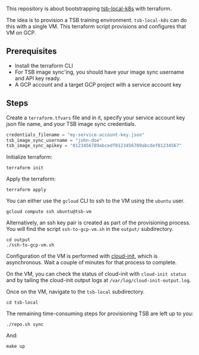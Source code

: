 This repository is about bootstrapping [tsb-local-k8s](https://github.com/boeboe/tetrate-service-bridge-minikube) with terraform.

The idea is to provision a TSB training environment.  `tsb-local-k8s` can do this with a single VM.  This terraform script provisions and configures that VM on GCP.

## Prerequisites

- Install the terraform CLI
- For TSB image sync'ing, you should have your image sync username and API key ready.
- A GCP account and a target GCP project with a service account key

## Steps

Create a `terraform.tfvars` file and in it, specify your service account key json file name, and your TSB image sync credentials.

```terraform
credentials_filename = "my-service-account-key.json"
tsb_image_sync_username = "john-doe"
tsb_image_sync_apikey = "0123456789abcedf0123456789abcdef01234567"
```

Initialize terraform:

```shell
terraform init
```

Apply the terraform:

```shell
terraform apply
```

You can either use the `gcloud` CLI to ssh to the VM using the `ubuntu` user.

```shell
gcloud compute ssh ubuntu@tsb-vm
```

Alternatively, an ssh key pair is created as part of the provisioning process.  You will find the script `ssh-to-gcp-vm.sh` in the `output/` subdirectory.

```shell
cd output
./ssh-to-gcp-vm.sh
```

Configuration of the VM is performed with [cloud-init](https://cloudinit.readthedocs.io/), which is asynchronous.  Wait a couple of minutes for that process to complete.

On the VM, you can check the status of cloud-init with `cloud-init status` and by tailing the cloud-init output logs at `/var/log/cloud-init-output.log`.

Once on the VM, navigate to the `tsb-local` subdirectory.

```shell
cd tsb-local
```

The remaining time-consuming steps for provisioning TSB are left up to you:

```shell
./repo.sh sync
```

And:

```shell
make up
```

